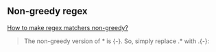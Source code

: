 

## Non-greedy regex

[How to make regex matchers non-greedy?](https://vi.stackexchange.com/questions/196/how-to-make-regex-matchers-non-greedy)

> The non-greedy version of * is \{-}. So, simply replace .* with .\{-}:
